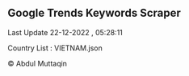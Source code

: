 

## Google Trends Keywords Scraper 
 
Last Update 22-12-2022 , 05:28:11

Country List :
VIETNAM.json



© Abdul Muttaqin 
